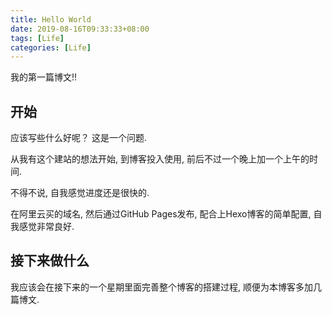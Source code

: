 ```yaml
---
title: Hello World
date: 2019-08-16T09:33:33+08:00
tags: [Life]
categories: [Life]
---
```


我的第一篇博文!!
<!--more-->

## 开始

应该写些什么好呢？ 这是一个问题.

从我有这个建站的想法开始, 到博客投入使用, 前后不过一个晚上加一个上午的时间.

不得不说, 自我感觉进度还是很快的.

在阿里云买的域名, 然后通过GitHub Pages发布, 配合上Hexo博客的简单配置, 自我感觉非常良好.

## 接下来做什么

我应该会在接下来的一个星期里面完善整个博客的搭建过程, 顺便为本博客多加几篇博文.
